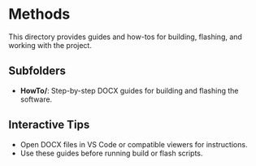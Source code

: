 # Methods

This directory provides guides and how-tos for building, flashing, and working with the project.

## Subfolders
- **HowTo/**: Step-by-step DOCX guides for building and flashing the software.

## Interactive Tips
- Open DOCX files in VS Code or compatible viewers for instructions.
- Use these guides before running build or flash scripts.
